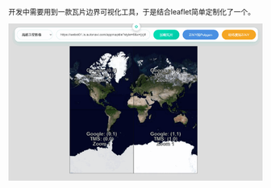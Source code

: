 开发中需要用到一款瓦片边界可视化工具，于是结合leaflet简单定制化了一个。

![image-20250426231827827](README/image-20250426231827827.png)
